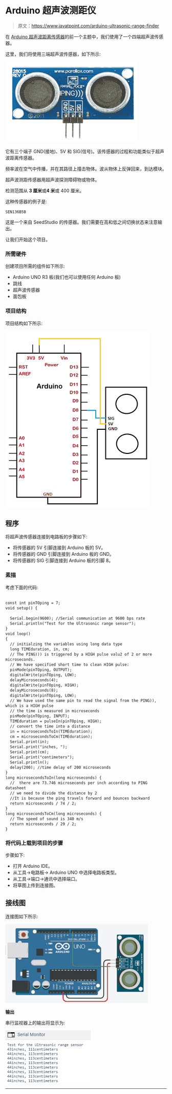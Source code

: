 # Arduino 超声波测距仪

> 原文：<https://www.javatpoint.com/arduino-ultrasonic-range-finder>

在 [Arduino 超声波距离传感器](arduino-ultrasonic-distance-sensor)的前一个主题中，我们使用了一个四端超声波传感器。

这里，我们将使用三端超声波传感器，如下所示:

![Arduino Ultrasonic Range finder](img/1314f46311b04f900a9983d7e4d305c9.png)

它有三个端子 GND(接地)、5V 和 SIG(信号)。该传感器的过程和功能类似于超声波距离传感器。

频率波在空气中传播，并在其路径上撞击物体。波从物体上反弹回来，到达模块。

超声波测距传感器用超声波探测障碍物或物体。

检测范围从 **3 厘米**或**4 米**或 400 厘米。

这种传感器的例子是:

```
SEN136B5B

```

这是一个来自 SeedStudio 的传感器。我们需要在高和低之间切换状态来注意输出。

让我们开始这个项目。

### 所需硬件

创建项目所需的组件如下所示:

*   Arduino UNO R3 板(我们也可以使用任何 Arduino 板)
*   跳线
*   超声波传感器
*   面包板

### 项目结构

项目结构如下所示:

![Arduino Ultrasonic Range finder](img/daec308bc97d0b03d150793d4276a44a.png)

## 程序

将超声波传感器连接到电路板的步骤如下:

*   将传感器的 5V 引脚连接到 Arduino 板的 5V。
*   将传感器的 GND 引脚连接到 Arduino 板的 GND。
*   将传感器的 SIG 引脚连接到 Arduino 板的引脚 8。

### 素描

考虑下面的代码:

```

const int pinTOping = 7;
void setup() {

  Serial.begin(9600); //Serial communication at 9600 bps rate
  Serial.println("Test for the Ultrasonic range sensor");
}
void loop() 
{
  // initialzing the variables using long data type
  long TIMEduration, in, cm;
  // The PING))) is triggered by a HIGH pulse valu2 of 2 or more microseconds.
  // We have specified short time to clean HIGH pulse:
  pinMode(pinTOping, OUTPUT);
  digitalWrite(pinTOping, LOW);
  delayMicroseconds(4);
  digitalWrite(pinTOping, HIGH);
  delayMicroseconds(8);
  digitalWrite(pinTOping, LOW);
  // We have used the same pin to read the signal from the PING)), which is a HIGH pulse
  // the time is measured in microseconds
  pinMode(pinTOping, INPUT);
  TIMEduration = pulseIn(pinTOping, HIGH);
  // convert the time into a distance
  in = microsecondsToIn(TIMEduration);
  cm = microsecondsToCm(TIMEduration);
  Serial.print(in);
  Serial.print("inches, ");
  Serial.print(cm);
  Serial.print("centimeters");
  Serial.println();
  delay(200); //time delay of 200 microseconds
}
long microsecondsToIn(long microseconds) {
  //  there are 73.746 microseconds per inch according to PING datasheet 
  // we need to divide the distance by 2
  //It is because the ping travels forward and bounces backward
  return microseconds / 74 / 2;
}
long microsecondsToCm(long microseconds) {
  // The speed of sound is 340 m/s 
  return microseconds / 29 / 2;
}

```

### 将代码上载到项目的步骤

步骤如下:

*   打开 Arduino IDE。
*   从工具->电路板-> Arduino UNO 中选择电路板类型。
*   从工具->端口->通讯中选择端口。
*   将草图上传到连接图。

## 接线图

连接图如下所示:

![Arduino Ultrasonic Range finder](img/66ebb015fdd0804d95a61d2f9f9036b3.png)

**输出**

串行监视器上的输出将显示为:

![Arduino Ultrasonic Range finder](img/291abcb351513f31df70e6121bb34e37.png)

* * *